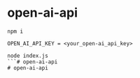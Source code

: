 # open-ai-api
 ```
npm i
 ```
 ```
 OPEN_AI_API_KEY = <your_open-ai_api_key>
 ```
 ```
node index.js
 ```# open-ai-api
# open-ai-api
